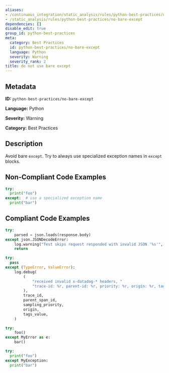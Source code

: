 ```yaml
---
aliases:
- /continuous_integration/static_analysis/rules/python-best-practices/no-bare-except
- /static_analysis/rules/python-best-practices/no-bare-except
dependencies: []
disable_edit: true
group_id: python-best-practices
meta:
  category: Best Practices
  id: python-best-practices/no-bare-except
  language: Python
  severity: Warning
  severity_rank: 2
title: do not use bare except
---
```

<!--  SOURCED FROM https://github.com/DataDog/datadog-static-analyzer-rule-docs -->


## Metadata
**ID:** `python-best-practices/no-bare-except`

**Language:** Python

**Severity:** Warning

**Category:** Best Practices

## Description
Avoid bare `except`. Try to always use specialized exception names in `except` blocks.

## Non-Compliant Code Examples
```python
try:
  print("foo")
except:  # use a specialized exception name
  print("bar")
```

## Compliant Code Examples
```python
try:
    parsed = json.loads(response.body)
except json.JSONDecodeError:
    log.warning("Test skips request responded with invalid JSON '%s'", response.body)
    return
```

```python
try:
  pass
except (TypeError, ValueError):
    log.debug(
        (
            "received invalid x-datadog-* headers, "
            "trace-id: %r, parent-id: %r, priority: %r, origin: %r, tags:%r"
        ),
        trace_id,
        parent_span_id,
        sampling_priority,
        origin,
        tags_value,
    )
```

```python
try:
    foo()
except MyError as e:
    bar()
```

```python
try:
  print("foo")
except MyException:
  print("bar")
```
